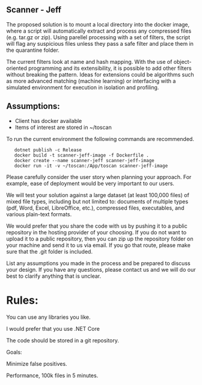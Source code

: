 ##  Scanner - Jeff


 The proposed solution is to mount a local directory into the docker image, where a script will automatically extract and process any compressed files (e.g. tar.gz or zip).
 Using parellel processing with a set of filters, the script will flag any suspicious files unless they pass a safe filter and place them in the quarantine folder.

The current filters look at name and hash mapping. With the use of object-oriented programming and its extensibility, it is possible to add other filters without breaking the pattern. Ideas for extensions could be algorithms such as more advanced matching (machine learning) or interfacing with a simulated environment for execution in isolation and profiling.

## Assumptions:
- Client has docker available
- Items of interest are stored in ~/toscan

To run the current environment the following commands are recommended.
```` 
   dotnet publish -c Release
   docker build -t scanner-jeff-image -f Dockerfile .
   docker create --name scanner-jeff scanner-jeff-image
   docker run -it -v ~/toscan:/App/toscan scanner-jeff-image
````


Please carefully consider the user story when planning your approach. For example, ease of deployment would be very important to our users.  
 
We will test your solution against a large dataset (at least 100,000 files) of mixed file types, including but not limited to: documents of multiple types (pdf, Word, Excel, LibreOffice, etc.), compressed files, executables, and various plain-text formats.  
 
We would prefer that you share the code with us by pushing it to a public repository in the hosting provider of your choosing. If you do not want to upload it to a public repository, then you can zip up the repository folder on your machine and send it to us via email. If you go that route, please make sure that the .git folder is included.  
 
List any assumptions you made in the process and be prepared to discuss your design. If you have any questions, please contact us and we will do our best to clarify anything that is unclear.  
 
# Rules:  
 
You can use any libraries you like.  
 
I would prefer that you use .NET Core
 
The code should be stored in a git repository. 
 
Goals:  
 
Minimize false positives.  
 
Performance, 100k files in 5 minutes.  
 


